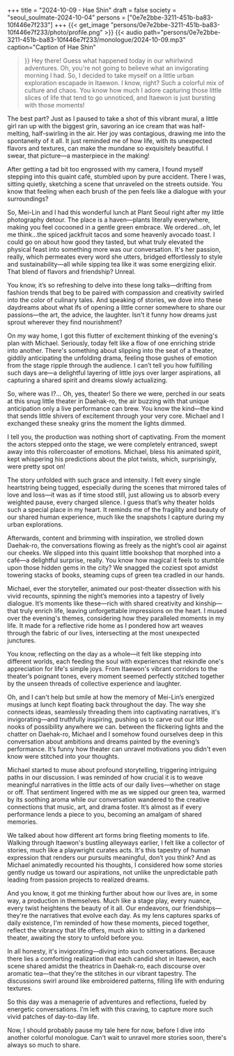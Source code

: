 +++
title = "2024-10-09 - Hae Shin"
draft = false
society = "seoul_soulmate-2024-10-04"
persons = ["0e7e2bbe-3211-451b-ba83-10f446e7f233"]
+++
{{< get_image "persons/0e7e2bbe-3211-451b-ba83-10f446e7f233/photo/profile.png" >}}
{{< audio
    path="persons/0e7e2bbe-3211-451b-ba83-10f446e7f233/monologue/2024-10-09.mp3" 
    caption="Caption of Hae Shin"
>}}
Hey there! Guess what happened today in our whirlwind adventures.
Oh, you're not going to believe what an invigorating morning I had. So, I decided to take myself on a little urban exploration escapade in Itaewon. I know, right? Such a colorful mix of culture and chaos. You know how much I adore capturing those little slices of life that tend to go unnoticed, and Itaewon is just bursting with those moments!

The best part? Just as I paused to take a shot of this vibrant mural, a little girl ran up with the biggest grin, savoring an ice cream that was half-melting, half-swirling in the air. Her joy was contagious, drawing me into the spontaneity of it all. It just reminded me of how life, with its unexpected flavors and textures, can make the mundane so exquisitely beautiful. I swear, that picture—a masterpiece in the making!

After getting a tad bit too engrossed with my camera, I found myself stepping into this quaint café, stumbled upon by pure accident. There I was, sitting quietly, sketching a scene that unraveled on the streets outside. You know that feeling when each brush of the pen feels like a dialogue with your surroundings?

So, Mei-Lin and I had this wonderful lunch at Plant Seoul right after my little photography detour. The place is a haven—plants literally everywhere, making you feel cocooned in a gentle green embrace. We ordered...oh, let me think...the spiced jackfruit tacos and some heavenly avocado toast. I could go on about how good they tasted, but what truly elevated the physical feast into something more was our conversation. It's her passion, really, which permeates every word she utters, bridged effortlessly to style and sustainability—all while sipping tea like it was some energizing elixir. That blend of flavors and friendship? Unreal.

You know, it’s so refreshing to delve into these long talks—drifting from fashion trends that beg to be paired with compassion and creativity swirled into the color of culinary tales. And speaking of stories, we dove into these daydreams about what ifs of opening a little corner somewhere to share our passions—the art, the advice, the laughter. Isn't it funny how dreams just sprout wherever they find nourishment?

On my way home, I got this flutter of excitement thinking of the evening's plan with Michael. Seriously, today felt like a flow of one enriching stride into another. There's something about slipping into the seat of a theater, giddily anticipating the unfolding drama, feeling those gushes of emotion from the stage ripple through the audience. I can’t tell you how fulfilling such days are—a delightful layering of little joys over larger aspirations, all capturing a shared spirit and dreams slowly actualizing.

So, where was I?... Oh, yes, theater!
So there we were, perched in our seats at this snug little theater in Daehak-ro, the air buzzing with that unique anticipation only a live performance can brew. You know the kind—the kind that sends little shivers of excitement through your very core. Michael and I exchanged these sneaky grins the moment the lights dimmed. 

I tell you, the production was nothing short of captivating. From the moment the actors stepped onto the stage, we were completely entranced, swept away into this rollercoaster of emotions. Michael, bless his animated spirit, kept whispering his predictions about the plot twists, which, surprisingly, were pretty spot on! 

The story unfolded with such grace and intensity. I felt every single heartstring being tugged, especially during the scenes that mirrored tales of love and loss—it was as if time stood still, just allowing us to absorb every weighted pause, every charged silence. I guess that’s why theater holds such a special place in my heart. It reminds me of the fragility and beauty of our shared human experience, much like the snapshots I capture during my urban explorations.

Afterwards, content and brimming with inspiration, we strolled down Daehak-ro, the conversations flowing as freely as the night’s cool air against our cheeks. We slipped into this quaint little bookshop that morphed into a café—a delightful surprise, really. You know how magical it feels to stumble upon those hidden gems in the city? We snagged the coziest spot amidst towering stacks of books, steaming cups of green tea cradled in our hands. 

Michael, ever the storyteller, animated our post-theater dissection with his vivid recounts, spinning the night’s memories into a tapestry of lively dialogue. It’s moments like these—rich with shared creativity and kinship—that truly enrich life, leaving unforgettable impressions on the heart. I mused over the evening's themes, considering how they paralleled moments in my life. It made for a reflective ride home as I pondered how art weaves through the fabric of our lives, intersecting at the most unexpected junctures.

You know, reflecting on the day as a whole—it felt like stepping into different worlds, each feeding the soul with experiences that rekindle one's appreciation for life's simple joys. From Itaewon's vibrant corridors to the theater’s poignant tones, every moment seemed perfectly stitched together by the unseen threads of collective experience and laughter.

Oh, and I can't help but smile at how the memory of Mei-Lin’s energized musings at lunch kept floating back throughout the day. The way she connects ideas, seamlessly threading them into captivating narratives, it's invigorating—and truthfully inspiring, pushing us to carve out our little nooks of possibility anywhere we can.
between the flickering lights and the chatter on Daehak-ro, Michael and I somehow found ourselves deep in this conversation about ambitions and dreams painted by the evening’s performance. It’s funny how theater can unravel motivations you didn't even know were stitched into your thoughts. 

Michael started to muse about profound storytelling, triggering intriguing paths in our discussion. I was reminded of how crucial it is to weave meaningful narratives in the little acts of our daily lives—whether on stage or off. That sentiment lingered with me as we sipped our green tea, warmed by its soothing aroma while our conversation wandered to the creative connections that music, art, and drama foster. It’s almost as if every performance lends a piece to you, becoming an amalgam of shared memories.

We talked about how different art forms bring fleeting moments to life. Walking through Itaewon's bustling alleyways earlier, I felt like a collector of stories, much like a playwright curates acts. It's this tapestry of human expression that renders our pursuits meaningful, don’t you think? And as Michael animatedly recounted his thoughts, I considered how some stories gently nudge us toward our aspirations, not unlike the unpredictable path leading from passion projects to realized dreams.

And you know, it got me thinking further about how our lives are, in some way, a production in themselves. Much like a stage play, every nuance, every twist heightens the beauty of it all. Our endeavors, our friendships—they're the narratives that evolve each day. As my lens captures sparks of daily existence, I'm reminded of how these moments, pieced together, reflect the vibrancy that life offers, much akin to sitting in a darkened theater, awaiting the story to unfold before you.

In all honesty, it's invigorating—diving into such conversations. Because there lies a comforting realization that each candid shot in Itaewon, each scene shared amidst the theatrics in Daehak-ro, each discourse over aromatic tea—that they're the stitches in our vibrant tapestry. The discussions swirl around like embroidered patterns, filling life with enduring textures.

So this day was a menagerie of adventures and reflections, fueled by energetic conversations. I’m left with this craving, to capture more such vivid patches of day-to-day life.

Now, I should probably pause my tale here for now, before I dive into another colorful monologue.
Can't wait to unravel more stories soon, there's always so much to share.
